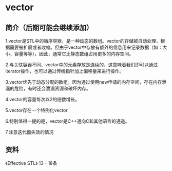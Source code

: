 # vector

## 简介（后期可能会继续添加）
1.vector是STL中的循序容器，是一种动态的数组。vector的存储被自动处理，根据需要被扩展或者收缩。但由于vector中存放有额外的信息用来记录数据（如：大小，容量等等），因此，通常它比静态数组占用更多的内存空间。

2.与关联容器不同，vector中的元素存放是连续的，这意味着我们即可以通过iterator操作，也可以通过传统指针加上偏移量来进行操作。

3.vector优先于动态分配的数组。因为通过使用new申请的内存空间，存在内存泄漏的危险，有时还会泄漏资源和破坏内存。

4.vector的容量每次以2的倍数增长。 

5.vector存在一个特例化vector<bool>

6.特别值得一提的是，vector是C++通向C和其他语言的通道。

7.注意迭代器失效的情况

## 资料
《Effective STL》 13 - 18条